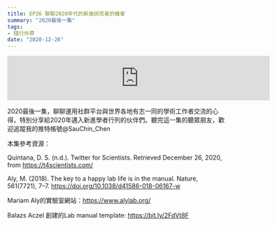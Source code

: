 ```yaml
---
title: EP26 聊聊2020年代的新進研究者的機會
summary: "2020最後一集"
tags:
- 隨行外帶
date: "2020-12-26"
---
```


<iframe src="https://anchor.fm/opensci-cafe/embed/episodes/EP-26--2020-eo862i/a-a1pvt7" height="102px" width="600px" frameborder="0" scrolling="no"></iframe>


2020最後一集，聊聊運用社群平台與世界各地有志一同的學術工作者交流的心得，特別分享給2020年邁入新進學者行列的伙伴們。聽完這一集的聽眾朋友，歡迎追蹤我的推特帳號@SauChin_Chen

本集參考資源：

Quintana, D. S. (n.d.). Twitter for Scientists. Retrieved December 26, 2020, from https://t4scientists.com/

Aly, M. (2018). The key to a happy lab life is in the manual. Nature, 561(7721), 7–7. https://doi.org/10.1038/d41586-018-06167-w

Mariam Aly的實驗室網站：https://www.alylab.org/

Balazs Aczel 創建的Lab manual template:  https://bit.ly/2FdVt8F
